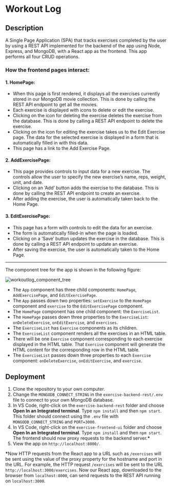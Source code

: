 # Workout Log

## Description

A Single Page Application (SPA) that tracks exercises completed by the user by using a REST API implemented for the backend of the app using Node, Express, and MongoDB, with a React app as the frontend. This app performs all four CRUD operations.

### How the frontend pages interact:

#### 1. HomePage:
<ul>
  <li>When this page is first rendered, it displays all the exercises currently stored in our MongoDB movie collection. This is done by calling the REST API endpoint to get all the movies.
</li>
  <li>Each exercise is displayed with icons to delete or edit the exercise.</li>
  <li>Clicking on the icon for deleting the exercise deletes the exercise from the database. This is done by calling a REST API endpoint to delete the exercise.
</li>
  <li>Clicking on the icon for editing the exercise takes us to the Edit Exercise page. The data for the selected exercise is displayed in a form that is automatically filled in with this data.
</li>
  <li>This page has a link to the Add Exercise Page.
</li>
</ul>

#### 2. AddExercisePage:
<ul>
  <li>This page provides controls to input data for a new exercise. The controls allow the user to specify the new exercise’s name, reps, weight, unit, and date.
</li>
  <li>Clicking on an ‘Add’ button adds the exercise to the database. This is done by calling the REST API endpoint to create an exercise.
</li>
  <li>After adding the exercise, the user is automatically taken back to the Home Page.
</li>
</ul>

#### 3. EditExercisePage:
<ul>
  <li>This page has a form with controls to edit the data for an exercise.
</li>
  <li>The form is automatically filled-in when the page is loaded.
</li>
  <li>Clicking on a ‘Save’ button updates the exercise in the database. This is done by calling a REST API endpoint to update an exercise.
</li>
  <li>After saving the exercise, the user is automatically taken to the Home Page.</li>
</ul>

___

The component tree for the app is shown in the following figure:

![workoutlog_component_tree](https://user-images.githubusercontent.com/85808475/229376448-383e48ea-362a-45c3-b820-3e4fa82bc5eb.png)

<ul>
  <li>The <code>App</code> component has three child components: <code>HomePage</code>, <code>AddExercisePage</code>, and <code>EditExercisePage</code>.
</li>
  <li>The <code>App</code> passes down two properties: <code>setExercise</code> to the <code>HomePage</code> component and <code>exercise</code> to the <code>EditExercisePage</code> component.
</li>
  <li>The <code>HomePage</code> component has one child component: the <code>ExerciseList</code>.
</li>
  <li>The <code>HomePage</code> passes down three properties to the <code>ExerciseList</code>: <code>onDeleteExercise</code>, <code>onEditExercise</code>, and <code>exercises</code>.
</li>
  <li>The <code>ExerciseList</code> has <code>Exercise</code> components as its children.
</li>
  <li>The <code>ExerciseList</code> component renders all the exercises in an HTML table.
</li>
  <li>There will be one <code>Exercise</code> component corresponding to each exercise displayed in the HTML table. That <code>Exercise</code> component will generate the HTML content for the corresponding row in the HTML table.
</li>
  <li>The <code>ExerciseList</code> passes down three properties to each <code>Exercise</code> component: <code>onDeleteExercise</code>, <code>onEditExercise</code>, and <code>exercise</code>. </li>
</ul>

## Deployment

<ol>
  <li>Clone the repository to your own computer.</li>
  <li>Change the <code>MONGODB_CONNECT_STRING</code> in the <code>exercise-backend-rest/.env</code> file to connect to your own MongoDB database.</li>
  <li>In VS Code, right-click on the <code>exercise-backend-rest</code> folder and choose <strong>Open In an Integrated terminal</strong>. Type <code>npm install</code> and then <code>npm start</code>. This folder should connect using the <code>.env</code> file with <code>MONGODB_CONNECT_STRING</code> and <code>PORT=3000</code>.
</li>
  <li>In VS Code, right-click on the <code>exercise-frontend-ui</code> folder and choose <strong>Open In an Integrated terminal</strong>. Type <code>npm install</code> and then <code>npm start</code>. The frontend should now proxy requests to the backend server.<strong>*</strong></li>
  <li>View the app on <code>http://localhost:8000/</code>.
</li>
</ol>
 <strong>*</strong>Now HTTP requests from the React app to a URL such as <code>/exercises</code> will be sent using the value of the proxy property for the hostname and port in the URL. For example, the HTTP request <code>/exercises</code> will be sent to the URL <code>http://localhost:3000/exercises</code>. Now our React app, downloaded to the browser from <code>localhost:8000</code>, can send requests to the REST API running on <code>localhost:3000</code>.
